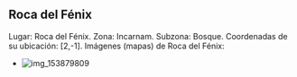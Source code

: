 ## Roca del Fénix
Lugar: Roca del Fénix.
Zona: Incarnam.
Subzona: Bosque.
Coordenadas de su ubicación: [2,-1].
Imágenes (mapas) de Roca del Fénix:
- ![img_153879809](https://media.discordapp.net/attachments/1115311447145193482/1115329279304159333/153879809.jpg)